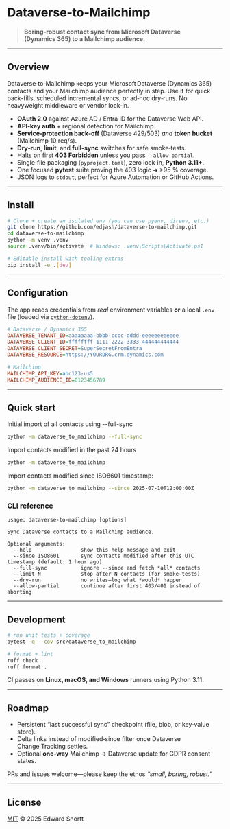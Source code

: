 # Dataverse‑to‑Mailchimp

> **Boring‑robust contact sync from Microsoft Dataverse (Dynamics 365) to a Mailchimp audience.**

&#x20;&#x20;

---

## Overview

Dataverse‑to‑Mailchimp keeps your Microsoft Dataverse (Dynamics 365) contacts and your Mailchimp audience perfectly in step. Use it for quick back-fills, scheduled incremental syncs, or ad‑hoc dry‑runs. No heavyweight middleware or vendor lock‑in.

- **OAuth 2.0** against Azure AD / Entra ID for the Dataverse Web API.
- **API‑key auth** + regional detection for Mailchimp.
- **Service‑protection back‑off** (Dataverse 429/503) *and* **token bucket** (Mailchimp 10 req/s).
- **Dry‑run**, **limit**, and **full‑sync** switches for safe smoke‑tests.
- Halts on first **403 Forbidden** unless you pass `--allow-partial`.
- Single‑file packaging (`pyproject.toml`), zero lock‑in, **Python 3.11+**.
- One focused **pytest** suite proving the 403 logic ➜ >95 % coverage.
- JSON logs to `stdout`, perfect for Azure Automation or GitHub Actions.

---

## Install

```bash
# Clone + create an isolated env (you can use pyenv, direnv, etc.)
git clone https://github.com/edjash/dataverse‑to‑mailchimp.git
cd dataverse‑to‑mailchimp
python -m venv .venv
source .venv/bin/activate  # Windows: .venv\Scripts\Activate.ps1

# Editable install with tooling extras
pip install -e .[dev]
```
---

## Configuration

The app reads credentials from *real* environment variables **or** a local `.env` file (loaded via [`python‑dotenv`](https://pypi.org/project/python-dotenv/)).

```ini
# Dataverse / Dynamics 365
DATAVERSE_TENANT_ID=aaaaaaaa‑bbbb‑cccc‑dddd‑eeeeeeeeeeee
DATAVERSE_CLIENT_ID=ffffffff‑1111‑2222‑3333‑444444444444
DATAVERSE_CLIENT_SECRET=SuperSecretFromEntra
DATAVERSE_RESOURCE=https://YOURORG.crm.dynamics.com

# Mailchimp
MAILCHIMP_API_KEY=abc123‑us5
MAILCHIMP_AUDIENCE_ID=0123456789
```
---

## Quick start

Initial import of all contacts using --full-sync

```bash
python -m dataverse_to_mailchimp --full-sync
```

Import contacts modified in the past 24 hours

```bash
python -m dataverse_to_mailchimp 
```

Import contacts modified since ISO8601 timestamp:

```bash
python -m dataverse_to_mailchimp --since 2025-07-10T12:00:00Z
```



### CLI reference

```text
usage: dataverse-to-mailchimp [options]

Sync Dataverse contacts to a Mailchimp audience.

Optional arguments:
  --help                show this help message and exit
  --since ISO8601       sync contacts modified after this UTC timestamp (default: 1 hour ago)
  --full-sync           ignore --since and fetch *all* contacts
  --limit N             stop after N contacts (for smoke-tests)
  --dry-run             no writes—log what *would* happen
  --allow-partial       continue after first 403/401 instead of aborting
```

---

## Development

```bash
# run unit tests + coverage
pytest -q --cov src/dataverse_to_mailchimp

# format + lint
ruff check .
ruff format .
```

CI passes on **Linux, macOS, and Windows** runners using Python 3.11.

---

## Roadmap

- Persistent “last successful sync” checkpoint (file, blob, or key‑value store).
- Delta links instead of modified‑since filter once Dataverse Change Tracking settles.
- Optional **one‑way** Mailchimp → Dataverse update for GDPR consent states.

PRs and issues welcome—please keep the ethos *“small, boring, robust.”*

---

## License

[MIT](LICENSE) © 2025 Edward Shortt

